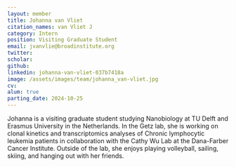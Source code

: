 ```yaml
---
layout: member
title: Johanna van Vliet
citation_names: van Vliet J
category: Intern
position: Visiting Graduate Student
email: jvanvlie@broadinstitute.org
twitter: 
scholar: 
github: 
linkedin: johanna-van-vliet-037b7418a
image: /assets/images/team/johanna_van-vliet.jpg
cv: 
alum: true
parting_date: 2024-10-25
---
```


Johanna is a visiting graduate student studying Nanobiology at TU Delft and Erasmus University in the Netherlands. In the Getz lab, she is working on clonal kinetics and transcriptomics analyses of Chronic lymphocytic leukemia patients in collaboration with the Cathy Wu Lab at the Dana-Farber Cancer Institute. Outside of the lab, she enjoys playing volleyball, sailing, skiing, and hanging out with her friends.
